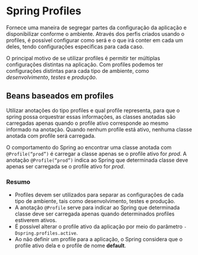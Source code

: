 # Spring Profiles

Fornece uma maneira de segregar partes da configuração da aplicação e disponibilizar conforme o ambiente. Através dos perfis criados usando o profiles, é possível configurar como será e o que irá conter em cada um deles, tendo configurações especificas para cada caso.

O principal motivo de se utilizar profiles é permitir ter múltiplas configurações distintas na aplicação. Com profiles podemos ter configurações distintas para cada tipo de ambiente, como *desenvolvimento*, *testes* e *produção*.

## Beans baseados em profiles

Utilizar anotações do tipo profiles e qual profile representa, para que o spring possa orquestrar essas informações, as classes anotadas são carregadas apenas quando o profile ativo corresponde ao mesmo informado na anotação. Quando nenhum profile está ativo, nenhuma classe anotada com profile será carregada.

O comportamento do Spring ao encontrar uma classe anotada com `@Profile(“prod”)` é carregar a classe apenas se o profile ativo for *prod*. A anotação `@Profile(“prod”)` indica ao Spring que determinada classe deve apenas ser carregada se o profile ativo for *prod*.


### Resumo

* Profiles devem ser utilizados para separar as configurações de cada tipo de ambiente, tais como desenvolvimento, testes e produção.
* A anotação `@Profile` serve para indicar ao Spring que determinada classe deve ser carregada apenas quando determinados profiles estiverem ativos.
* É possível alterar o profile ativo da aplicação por meio do parâmetro `-Dspring.profiles.active`.
* Ao não definir um profile para a aplicação, o Spring considera que o profile ativo dela e o profile de nome **default**.
